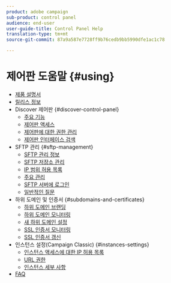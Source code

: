 ```yaml
---
product: adobe campaign
sub-product: control panel
audience: end-user
user-guide-title: Control Panel Help
translation-type: tm+mt
source-git-commit: 87a9a587e7728ff9b76cedb9bb5990dfe1ac1c78

---
```



# 제어판 도움말 {#using}

+ [제품 설명서](control-panel-home.md)
+ [릴리스 정보](release-notes.md)
+ Discover 제어판 {#discover-control-panel}
   + [주요 기능](discover/using/key-features.md)
   + [제어판 액세스](discover/using/accessing-control-panel.md)
   + [제어판에 대한 권한 관리](discover/using/managing-permissions.md)
   + [제어판 인터페이스 검색](discover/using/discovering-the-interface.md)
+ SFTP 관리 {#sftp-management}
   + [SFTP 관리 정보](sftp/using/about-sftp-management.md)
   + [SFTP 저장소 관리](sftp/using/sftp-storage-management.md)
   + [IP 범위 허용 목록](sftp/using/ip-range-whitelisting.md)
   + [주요 관리](sftp/using/key-management.md)
   + [SFTP 서버에 로그인](sftp/using/logging-into-sftp-server.md)
   + [일반적인 질문](sftp/using/common-questions.md)
+ 하위 도메인 및 인증서 {#subdomains-and-certificates}
   + [하위 도메인 브랜딩](subdomains-certificates/using/subdomains-branding.md)
   + [하위 도메인 모니터링](subdomains-certificates/using/monitoring-subdomains.md)
   + [새 하위 도메인 설정](subdomains-certificates/using/setting-up-new-subdomain.md)
   + [SSL 인증서 모니터링](subdomains-certificates/using/monitoring-ssl-certificates.md)
   + [SSL 인증서 갱신](subdomains-certificates/using/renewing-subdomain-certificate.md)
+ 인스턴스 설정(Campaign Classic) {#instances-settings}
   + [인스턴스 액세스에 대한 IP 허용 목록](instances-settings/using/ip-whitelisting-instance-access.md)
   + [URL 권한](instances-settings/using/url-permissions.md)
   + [인스턴스 세부 사항](instances-settings/using/instance-details.md)
+ [FAQ](faq.md)
